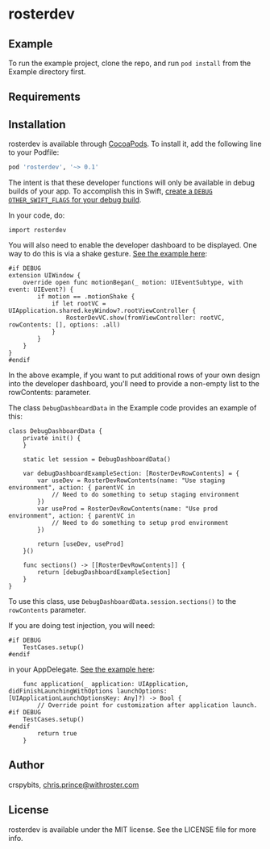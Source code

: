 # rosterdev

## Example

To run the example project, clone the repo, and run `pod install` from the Example directory first.

## Requirements

## Installation

rosterdev is available through [CocoaPods](http://cocoapods.org). To install
it, add the following line to your Podfile:

```ruby
pod 'rosterdev', '~> 0.1'
```

The intent is that these developer functions will only be available in debug builds of your app. To accomplish this in Swift, [create a `DEBUG` `OTHER_SWIFT_FLAGS` for your debug build](./docs/debugFlag.png).

In your code, do:

```
import rosterdev
```

You will also need to enable the developer dashboard to be displayed. One way to do this is via a shake gesture. [See the example here](Example/rosterdev/AppDelegate.swift):

```
#if DEBUG
extension UIWindow {
    override open func motionBegan(_ motion: UIEventSubtype, with event: UIEvent?) {
        if motion == .motionShake {
            if let rootVC = UIApplication.shared.keyWindow?.rootViewController {
                RosterDevVC.show(fromViewController: rootVC, rowContents: [], options: .all)
            }
        }
    }
}
#endif
```

In the above example, if you want to put additional rows of your own design into the developer dashboard, you'll need to provide a non-empty list to the rowContents: parameter.

The class `DebugDashboardData` in the Example code provides an example of this:

```
class DebugDashboardData {
    private init() {
    }
    
    static let session = DebugDashboardData()
    
    var debugDashboardExampleSection: [RosterDevRowContents] = {
        var useDev = RosterDevRowContents(name: "Use staging environment", action: { parentVC in
            // Need to do something to setup staging environment
        })
        var useProd = RosterDevRowContents(name: "Use prod environment", action: { parentVC in
            // Need to do something to setup prod environment
        })
        
        return [useDev, useProd]
    }()
    
    func sections() -> [[RosterDevRowContents]] {
        return [debugDashboardExampleSection]
    }
}
```

To use this class, use `DebugDashboardData.session.sections()` to the `rowContents` parameter.

If you are doing test injection, you will need:

```
#if DEBUG
    TestCases.setup()
#endif
```

in your AppDelegate. [See the example here](Example/rosterdev/AppDelegate.swift):

```
    func application(_ application: UIApplication, didFinishLaunchingWithOptions launchOptions: [UIApplicationLaunchOptionsKey: Any]?) -> Bool {
        // Override point for customization after application launch.
#if DEBUG
    TestCases.setup()
#endif
        return true
    }
```

## Author

crspybits, chris.prince@withroster.com

## License

rosterdev is available under the MIT license. See the LICENSE file for more info.
